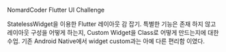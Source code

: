 NomardCoder Flutter UI Challenge

StatelessWidget을 이용한 Flutter 레이아웃 감 잡기.
특별한 기능은 존재 하지 않고 레이아웃 구성을 어떻게 하는지, Custom Widget을 Class로 어떻게 만드는지에 대한 수업.
기존 Android Native에서 widget custom과는 아예 다른 편리함 이였다.

